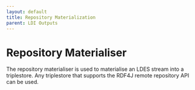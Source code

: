 ```yaml
---
layout: default
title: Repository Materialization
parent: LDI Outputs
---
```


# Repository Materialiser

The repository materialiser is used to materialise an LDES stream into a triplestore.
Any triplestore that supports the RDF4J remote repository API can be used.
